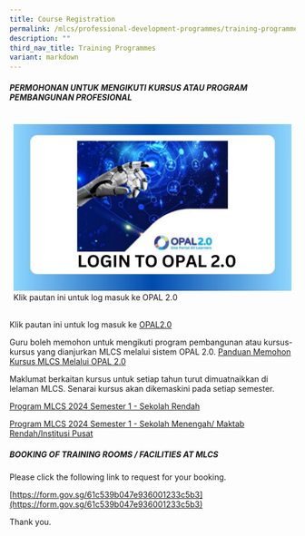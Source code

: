 ```yaml
---
title: Course Registration
permalink: /mlcs/professional-development-programmes/training-programmes/course-registration/
description: ""
third_nav_title: Training Programmes
variant: markdown
---
```

##### PERMOHONAN UNTUK MENGIKUTI KURSUS ATAU PROGRAM PEMBANGUNAN PROFESIONAL&nbsp;

<table class="tg">
<thead>
<tr>
    <td>
			<p><a href="https://idm.opal2.moe.edu.sg/Account/Login">			
	 <img src="/images/001Opal_login.jpg" alt="Login Opal"></a><br>Klik pautan ini untuk log masuk ke OPAL 2.0
	</p></td></tr></thead></table>

	
Klik pautan ini untuk log masuk ke&nbsp;[OPAL2.0](https://idm.opal2.moe.edu.sg/Account/Login)
			
Guru boleh memohon untuk mengikuti program pembangunan atau kursus-kursus yang dianjurkan MLCS melalui sistem OPAL 2.0.&nbsp;[Panduan Memohon Kursus MLCS Melalui OPAL 2.0](/files/panduan-memohon-kursus-mlcs-melalui-opal-2-081d3d2f34c2d48ce958bfcb4e33ba206.pdf)

Maklumat berkaitan kursus untuk setiap tahun turut dimuatnaikkan di lelaman MLCS. Senarai kursus akan dikemaskini pada setiap semester.

[Program MLCS&nbsp;2024 Semester 1 - Sekolah Rendah](/files/MLCS_PD_2024__Semester_1____Objektif___Sinopsis__Rendah_.pdf)

[Program MLCS&nbsp;2024 Semester 1 - Sekolah Menengah/ Maktab Rendah/Institusi Pusat](/files/MLCS_PD_2024__Semester_1____Objektif___Sinopsis__MenMR___IP_.pdf)


##### BOOKING OF TRAINING ROOMS / FACILITIES AT MLCS

Please click the following link to request for your booking.

[https://form.gov.sg/61c539b047e936001233c5b3](https://form.gov.sg/61c539b047e936001233c5b3)&nbsp;

Thank you.